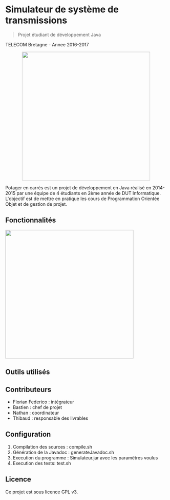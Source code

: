 # Simulateur de système de transmissions
> Projet étudiant de développement Java

TELECOM Bretagne - Annee 2016-2017

<p align="center">
  <img src="readme/Animation.gif" alt="" width="400"/>
</p>

Potager en carrés est un projet de développement en Java réalisé en 2014-2015 par une équipe de 4 étudiants en 2ème année de DUT Informatique.
L'objectif est de mettre en pratique les cours de Programmation Orientée Objet et de gestion de projet.


## Fonctionnalités

<p align="left">
  <img src="readme/01-jardin.png" alt="" width="400"/>
</p>

## Outils utilisés



## Contributeurs

* Florian Federico : intégrateur
* Bastien : chef de projet
* Nathan : coordinateur
* Thibaud : responsable des livrables


## Configuration

1. Compilation des sources : compile.sh
2. Génération de la Javadoc : generateJavadoc.sh
3. Execution du programme : Simulateur.jar avec les paramètres voulus
4. Execution des tests: test.sh

## Licence

Ce projet est sous licence GPL v3.





